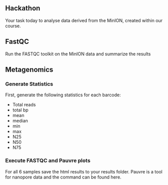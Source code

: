 ## Hackathon
Your task today to analyse data derived from the MinION, created within our course. 

## FastQC

Run the FASTQC toolkit on the MinION data and summarize the results

## Metagenomics
### Generate Statistics
First, generate the following statistics for each barcode:

* Total reads
* total bp
* mean
* median
* min
* max
* N25
* N50
* N75

### Execute FASTQC and Pauvre plots
For all 6 samples save the html results to your results folder. Pauvre is a tool for nanopore data and the command can be found here. 

